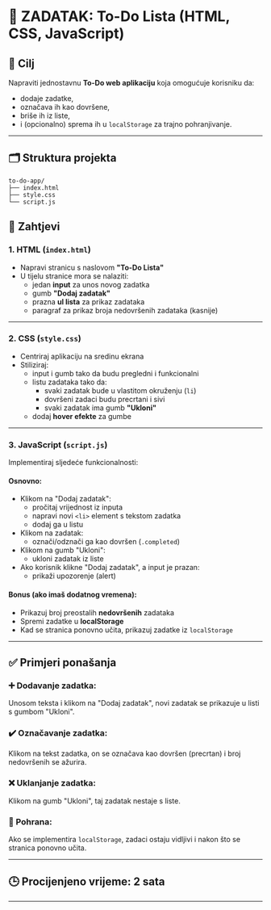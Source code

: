 # 📝 ZADATAK: To-Do Lista (HTML, CSS, JavaScript)

## 🎯 Cilj
Napraviti jednostavnu **To-Do web aplikaciju** koja omogućuje korisniku da:
- dodaje zadatke,
- označava ih kao dovršene,
- briše ih iz liste,
- i (opcionalno) sprema ih u `localStorage` za trajno pohranjivanje.

---

## 🗂️ Struktura projekta
```
to-do-app/
├── index.html
├── style.css
└── script.js
```

## 📌 Zahtjevi

### 1. HTML (`index.html`)
- Napravi stranicu s naslovom **"To-Do Lista"**
- U tijelu stranice mora se nalaziti:
  - jedan **input** za unos novog zadatka
  - gumb **"Dodaj zadatak"**
  - prazna **ul lista** za prikaz zadataka
  - paragraf za prikaz broja nedovršenih zadataka (kasnije)

---

### 2. CSS (`style.css`)
- Centriraj aplikaciju na sredinu ekrana
- Stiliziraj:
  - input i gumb tako da budu pregledni i funkcionalni
  - listu zadataka tako da:
    - svaki zadatak bude u vlastitom okruženju (`li`)
    - dovršeni zadaci budu precrtani i sivi
    - svaki zadatak ima gumb **"Ukloni"**
  - dodaj **hover efekte** za gumbe

---

### 3. JavaScript (`script.js`)
Implementiraj sljedeće funkcionalnosti:

#### Osnovno:
- Klikom na "Dodaj zadatak":
  - pročitaj vrijednost iz inputa
  - napravi novi `<li>` element s tekstom zadatka
  - dodaj ga u listu
- Klikom na zadatak:
  - označi/odznači ga kao dovršen (`.completed`)
- Klikom na gumb "Ukloni":
  - ukloni zadatak iz liste
- Ako korisnik klikne "Dodaj zadatak", a input je prazan:
  - prikaži upozorenje (alert)

#### Bonus (ako imaš dodatnog vremena):
- Prikazuj broj preostalih **nedovršenih** zadataka
- Spremi zadatke u **localStorage**
- Kad se stranica ponovno učita, prikazuj zadatke iz `localStorage`

---

## ✅ Primjeri ponašanja

### ➕ Dodavanje zadatka:
Unosom teksta i klikom na "Dodaj zadatak", novi zadatak se prikazuje u listi s gumbom "Ukloni".

### ✔️ Označavanje zadatka:
Klikom na tekst zadatka, on se označava kao dovršen (precrtan) i broj nedovršenih se ažurira.

### ❌ Uklanjanje zadatka:
Klikom na gumb "Ukloni", taj zadatak nestaje s liste.

### 💾 Pohrana:
Ako se implementira `localStorage`, zadaci ostaju vidljivi i nakon što se stranica ponovno učita.

---

## 🕒 Procijenjeno vrijeme: 2 sata

---